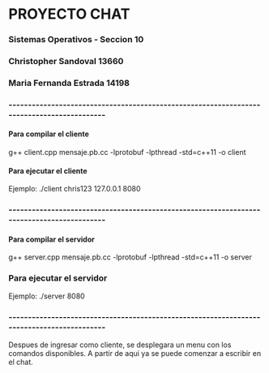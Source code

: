 # PROYECTO CHAT
### Sistemas Operativos - Seccion 10
### Christopher Sandoval 13660
### Maria Fernanda Estrada 14198

### ------------------------------------------------------------------------------------------

#### Para compilar el cliente
g++ client.cpp mensaje.pb.cc -lprotobuf -lpthread -std=c++11 -o client
#### Para ejecutar el cliente
<nombredelcliente> <nombredeusuario> <IPdelservidor> <puertodelservidor>
Ejemplo: ./client chris123 127.0.0.1 8080

### ------------------------------------------------------------------------------------------
#### Para compilar el servidor
g++ server.cpp mensaje.pb.cc -lprotobuf -lpthread -std=c++11 -o server
### Para ejecutar el servidor
<nombredelservidor> <puertodelservidor>
Ejemplo: ./server 8080
 
### ------------------------------------------------------------------------------------------
Despues de ingresar como cliente, se desplegara un menu con los comandos disponibles. A partir de aqui ya se puede comenzar a escribir en el chat.
